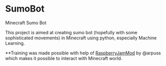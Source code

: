 # SumoBot
Minecraft Sumo Bot

This project is aimed at creating sumo bot (hopefully with some sophisticated movements) in Minecraft using python, especially Machine Learning.

**Training was made possible with help of [RaspberryJamMod](https://github.com/arpruss/raspberryjammod) by @arpuss which makes it possible to interact with Minecraft world.
